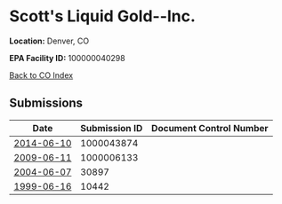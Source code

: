 # Scott's Liquid Gold--Inc.

**Location:** Denver, CO

**EPA Facility ID:** 100000040298

[Back to CO Index](../../index.md)

## Submissions

| Date | Submission ID | Document Control Number |
|------|--------------|-------------------------|
| [2014-06-10](submissions/1000043874.md) | 1000043874 |  |
| [2009-06-11](submissions/1000006133.md) | 1000006133 |  |
| [2004-06-07](submissions/30897.md) | 30897 |  |
| [1999-06-16](submissions/10442.md) | 10442 |  |
